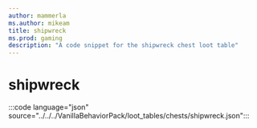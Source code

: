 ```yaml
---
author: mammerla
ms.author: mikeam
title: shipwreck
ms.prod: gaming
description: "A code snippet for the shipwreck chest loot table"
---
```


# shipwreck

:::code language="json" source="../../../VanillaBehaviorPack/loot_tables/chests/shipwreck.json":::
